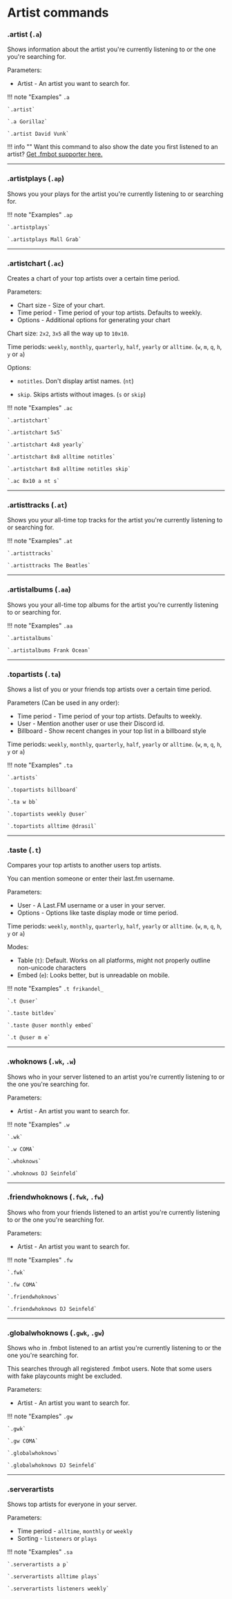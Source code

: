 # Artist commands
    
### .artist (`.a`)

Shows information about the artist you're currently listening to or the one you're searching for.

Parameters:

* Artist - An artist you want to search for.

!!! note "Examples"
    `.a`

    `.artist`

    `.a Gorillaz`

    `.artist David Vunk`

!!! info ""
    Want this command to also show the date you first listened to an artist? <a href="https://opencollective.com/fmbot/contribute" target="_blank">Get .fmbot supporter here.</a>


---

### .artistplays (`.ap`)

Shows you your plays for the artist you're currently listening to or searching for.

!!! note "Examples"
    `.ap`

    `.artistplays`

    `.artistplays Mall Grab`
    
---

### .artistchart (`.ac`)

Creates a chart of your top artists over a certain time period.

Parameters:

* Chart size - Size of your chart.
* Time period - Time period of your top artists. Defaults to weekly.
* Options - Additional options for generating your chart

Chart size: `2x2`, `3x5` all the way up to `10x10`.

Time periods: `weekly`, `monthly`, `quarterly`, `half`, `yearly` or `alltime`. (`w`, `m`, `q`, `h`, `y` or `a`)

Options: 

- `notitles`. Don't display artist names. (`nt`)

- `skip`. Skips artists without images. (`s` or `skip`)

!!! note "Examples"
    `.ac`

    `.artistchart`

    `.artistchart 5x5`

    `.artistchart 4x8 yearly`

    `.artistchart 8x8 alltime notitles`

    `.artistchart 8x8 alltime notitles skip`

    `.ac 8x10 a nt s`


---

### .artisttracks (`.at`)

Shows you your all-time top tracks for the artist you're currently listening to or searching for.

!!! note "Examples"
    `.at`

    `.artisttracks`

    `.artisttracks The Beatles`
    
---


### .artistalbums (`.aa`)

Shows you your all-time top albums for the artist you're currently listening to or searching for.

!!! note "Examples"
    `.aa`

    `.artistalbums`

    `.artistalbums Frank Ocean`
    
---

### .topartists (`.ta`)

Shows a list of you or your friends top artists over a certain time period.

Parameters (Can be used in any order):

* Time period - Time period of your top artists. Defaults to weekly.
* User - Mention another user or use their Discord id.
* Billboard - Show recent changes in your top list in a billboard style

Time periods: `weekly`, `monthly`, `quarterly`, `half`, `yearly` or `alltime`. (`w`, `m`, `q`, `h`, `y` or `a`)

!!! note "Examples"
    `.ta`

    `.artists`

    `.topartists billboard`

    `.ta w bb`
    
    `.topartists weekly @user`

    `.topartists alltime @drasil`

---

### .taste (`.t`)

Compares your top artists to another users top artists.

You can mention someone or enter their last.fm username.

Parameters:

* User - A Last.FM username or a user in your server.
* Options - Options like taste display mode or time period.

Time periods: `weekly`, `monthly`, `quarterly`, `half`, `yearly` or `alltime`. (`w`, `m`, `q`, `h`, `y` or `a`)

Modes:

* Table (`t`): Default. Works on all platforms, might not properly outline non-unicode characters
* Embed (`e`): Looks better, but is unreadable on mobile.

!!! note "Examples"
    `.t frikandel_`

    `.t @user`

    `.taste bitldev`

    `.taste @user monthly embed`

    `.t @user m e`

---

### .whoknows (`.wk`, `.w`)

Shows who in your server listened to an artist you're currently listening to or the one you're searching for.

Parameters:

* Artist - An artist you want to search for.

!!! note "Examples"
    `.w`

    `.wk`

    `.w COMA`

    `.whoknows`

    `.whoknows DJ Seinfeld`

---


### .friendwhoknows (`.fwk`, `.fw`)

Shows who from your friends listened to an artist you're currently listening to or the one you're searching for.

Parameters:

* Artist - An artist you want to search for.

!!! note "Examples"
    `.fw`

    `.fwk`

    `.fw COMA`

    `.friendwhoknows`

    `.friendwhoknows DJ Seinfeld`


---


### .globalwhoknows (`.gwk`, `.gw`)

Shows who in .fmbot listened to an artist you're currently listening to or the one you're searching for.

This searches through all registered .fmbot users. Note that some users with fake playcounts might be excluded.

Parameters:

* Artist - An artist you want to search for.

!!! note "Examples"
    `.gw`

    `.gwk`

    `.gw COMA`

    `.globalwhoknows`

    `.globalwhoknows DJ Seinfeld`

---

### .serverartists

Shows top artists for everyone in your server.

Parameters:

* Time period - `alltime`, `monthly` or `weekly`
* Sorting - `listeners` or `plays`

!!! note "Examples"
    `.sa`

    `.serverartists a p`

    `.serverartists alltime plays`

    `.serverartists listeners weekly`